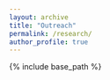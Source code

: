 ```yaml
---
layout: archive
title: "Outreach"
permalink: /research/
author_profile: true
---
```


{% include base_path %}


